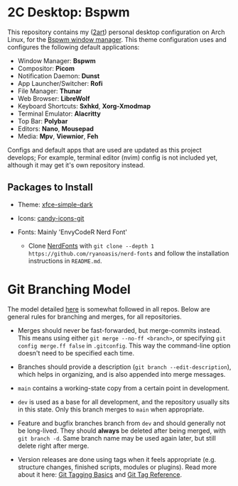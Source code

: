 # 2C Desktop: Bspwm

This repository contains my ([2art](mailto:2art@pm.me)) personal desktop configuration on Arch Linux, for the [Bspwm window manager](https://github.com/baskerville/bspwm). This theme configuration uses and configures the following default applications:

- Window Manager: **Bspwm**
- Compositor: **Picom**
- Notification Daemon: **Dunst**
- App Launcher/Switcher: **Rofi**
- File Manager: **Thunar**
- Web Browser: **LibreWolf**
- Keyboard Shortcuts: **Sxhkd**, **Xorg-Xmodmap**
- Terminal Emulator: **Alacritty**
- Top Bar: **Polybar**
- Editors: **Nano**, **Mousepad**
- Media: **Mpv**, **Viewnior**, **Feh**

Configs and default apps that are used are updated as this project develops; For example, terminal editor (nvim) config is not included yet, although it may get it's own repository instead.

## Packages to Install

- Theme: [xfce-simple-dark](https://github.com/simonkrauter/Xfce-Simple-Dark)
- Icons: [candy-icons-git](https://github.com/EliverLara/candy-icons)
- Fonts: Mainly 'EnvyCodeR Nerd Font'

  - Clone [NerdFonts](https://github.com/ryanoasis/nerd-fonts) with `git clone --depth 1 https://github.com/ryanoasis/nerd-fonts` and follow the installation instructions in `README.md`.

# Git Branching Model

The model detailed [here](https://nvie.com/posts/a-successful-git-branching-model) is somewhat followed in all repos. Below are general rules for branching and merges, for all repositories.

- Merges should never be fast-forwarded, but merge-commits instead. This means using either `git merge --no-ff <branch>`, or specifying `git config merge.ff false` in `.gitconfig`. This way the command-line option doesn't need to be specified each time.

- Branches should provide a description (`git branch --edit-description`), which helps in organizing, and is also appended into merge messages.

- `main` contains a working-state copy from a certain point in development.

- `dev` is used as a base for all development, and the repository usually sits in this state. Only this branch merges to `main` when appropriate.

- Feature and bugfix branches branch from `dev` and should generally not be long-lived. They should **always** be deleted after being merged, with `git branch -d`. Same branch name may be used again later, but still delete right after merge.

- Version releases are done using tags when it feels appropriate (e.g. structure changes, finished scripts, modules or plugins). Read more about it here: [Git Tagging Basics](https://git-scm.com/book/en/v2/Git-Basics-Tagging) and [Git Tag Reference](https://git-scm.com/docs/git-tag).
